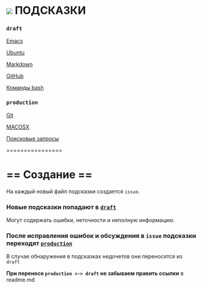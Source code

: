 ![](https://avatars0.githubusercontent.com/u/6559911?s=29) ПОДСКАЗКИ
===

### `draft`

  [Emacs](draft/Emacs.md)
	
  [Ubuntu](draft/Ubuntu.md)
  
  [Markdown](draft/Markdown.md)

  [GitHub](draft/GitHub.md)

  [Команды bash](draft/bash:commands.md)
  
### `production`  
  
  [Git](Git.Hub.md)

  [MACOSX](MACOSX.md)
	
  [Поисковые запросы](Query-language.md)
	


================

# == Создание ==

На каждый новый файл подсказки создается `issue`.

### Новые подсказки попадают в [`draft`](draft)
 
 Могут содержать ошибки, неточности и неполную информацию.

### После исправления ошибок и обсуждения в `issue` подсказки переходят [`production`](.)

 

В случае обнаружения в подсказках недочетов они переносятся из `draft`

**При переносе `production <-> draft` не забываем править ссылки** в readme.md
